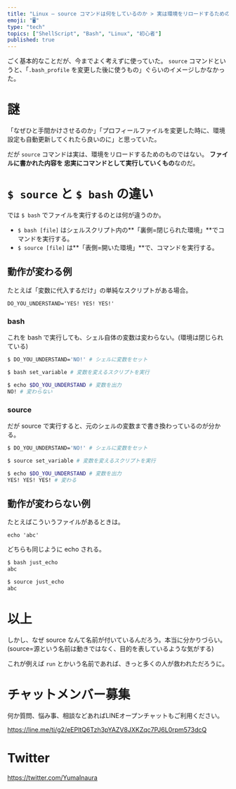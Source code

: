 ```yaml
---
title: "Linux — source コマンドは何をしているのか > 実は環境をリロードするためのものではない"
emoji: "🖥"
type: "tech"
topics: ["ShellScript", "Bash", "Linux", "初心者"]
published: true
---
```


ごく基本的なことだが、今までよく考えずに使っていた。
`source` コマンドというと、「`.bash_profile` を変更した後に使うもの」ぐらいのイメージしかなかった。

# 謎

「なぜひと手間かけさせるのか」「プロフィールファイルを変更した時に、環境設定も自動更新してくれたら良いのに」と思っていた。

だが `source` コマンドは実は、環境をリロードするためのものではない。
**ファイルに書かれた内容を 忠実にコマンドとして実行していくもの**なのだ。

# `$ source` と `$ bash` の違い

では `$ bash` でファイルを実行するのとは何が違うのか。

- `$ bash [file]` はシェルスクリプト内の**「裏側=閉じられた環境」**でコマンドを実行する。
- `$ source [file]` は**「表側=開いた環境」**で、コマンドを実行する。


## 動作が変わる例

たとえば「変数に代入するだけ」の単純なスクリプトがある場合。

```bash:set_variable
DO_YOU_UNDERSTAND='YES! YES! YES!'
```

### bash

これを bash で実行しても、シェル自体の変数は変わらない。(環境は閉じられている)

```bash
$ DO_YOU_UNDERSTAND='NO!' # シェルに変数をセット
```

```bash
$ bash set_variable # 変数を変えるスクリプトを実行
```

```bash
$ echo $DO_YOU_UNDERSTAND # 変数を出力
NO! # 変わらない
```

### source

だが source で実行すると、元のシェルの変数まで書き換わっているのが分かる。

```bash
$ DO_YOU_UNDERSTAND='NO!' # シェルに変数をセット
```

```bash
$ source set_variable # 変数を変えるスクリプトを実行
```

```bash
$ echo $DO_YOU_UNDERSTAND # 変数を出力
YES! YES! YES! # 変わる
```


## 動作が変わらない例

たとえばこういうファイルがあるときは。

```bash:just_echo
echo 'abc'
```

どちらも同じように echo される。

```bash
$ bash just_echo
abc

$ source just_echo
abc
```

# 以上

しかし、なぜ source なんて名前が付いているんだろう。本当に分かりづらい。
(source=源という名前は動きではなく、目的を表しているような気がする)

これが例えば `run` とかいう名前であれば、きっと多くの人が救われただろうに。








<!-- Update From Qiita API -->

# チャットメンバー募集


何か質問、悩み事、相談などあればLINEオープンチャットもご利用ください。

https://line.me/ti/g2/eEPltQ6Tzh3pYAZV8JXKZqc7PJ6L0rpm573dcQ





# Twitter


https://twitter.com/YumaInaura


<!-- Update From Qiita API -->


